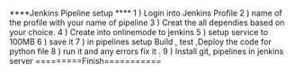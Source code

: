 ****Jenkins Pipeline setup ****
1 ) Login into Jenkins Profile
2 ) name of the profile with your name of pipeline
3 ) Creat the all dependies based on your choice.
4 ) Create into onlinemode to jenkins 
5 ) setup service to 100MB
6 ) save it 
7 ) in pipelines setup Build , test ,Deploy the code for python file 
8 ) run it and any errors fix it .
9 ) Install git, pipelines in jenkins server
     =========Finish===========